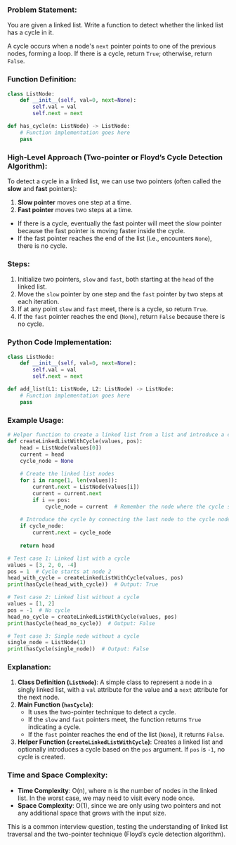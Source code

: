 ### Problem Statement:
You are given a linked list. Write a function to detect whether the linked list has a cycle in it.

A cycle occurs when a node's `next` pointer points to one of the previous nodes, forming a loop. If there is a cycle, return `True`; otherwise, return `False`.

### Function Definition:
```python
class ListNode:
    def __init__(self, val=0, next=None):
        self.val = val
        self.next = next

def has_cycle(n: ListNode) -> ListNode:
    # Function implementation goes here
    pass
```

### High-Level Approach (Two-pointer or Floyd’s Cycle Detection Algorithm):
To detect a cycle in a linked list, we can use two pointers (often called the **slow** and **fast** pointers):
1. **Slow pointer** moves one step at a time.
2. **Fast pointer** moves two steps at a time.
   
- If there is a cycle, eventually the fast pointer will meet the slow pointer because the fast pointer is moving faster inside the cycle.
- If the fast pointer reaches the end of the list (i.e., encounters `None`), there is no cycle.

### Steps:
1. Initialize two pointers, `slow` and `fast`, both starting at the `head` of the linked list.
2. Move the `slow` pointer by one step and the `fast` pointer by two steps at each iteration.
3. If at any point `slow` and `fast` meet, there is a cycle, so return `True`.
4. If the `fast` pointer reaches the end (`None`), return `False` because there is no cycle.

### Python Code Implementation:

```python
class ListNode:
    def __init__(self, val=0, next=None):
        self.val = val
        self.next = next

def add_list(L1: ListNode, L2: ListNode) -> ListNode:
    # Function implementation goes here
    pass
```


### Example Usage:

```python
# Helper function to create a linked list from a list and introduce a cycle
def createLinkedListWithCycle(values, pos):
    head = ListNode(values[0])
    current = head
    cycle_node = None
    
    # Create the linked list nodes
    for i in range(1, len(values)):
        current.next = ListNode(values[i])
        current = current.next
        if i == pos:
            cycle_node = current  # Remember the node where the cycle should start
    
    # Introduce the cycle by connecting the last node to the cycle node
    if cycle_node:
        current.next = cycle_node
    
    return head

# Test case 1: Linked list with a cycle
values = [3, 2, 0, -4]
pos = 1  # Cycle starts at node 2
head_with_cycle = createLinkedListWithCycle(values, pos)
print(hasCycle(head_with_cycle))  # Output: True

# Test case 2: Linked list without a cycle
values = [1, 2]
pos = -1  # No cycle
head_no_cycle = createLinkedListWithCycle(values, pos)
print(hasCycle(head_no_cycle))  # Output: False

# Test case 3: Single node without a cycle
single_node = ListNode(1)
print(hasCycle(single_node))  # Output: False
```

### Explanation:
1. **Class Definition (`ListNode`)**: A simple class to represent a node in a singly linked list, with a `val` attribute for the value and a `next` attribute for the next node.
2. **Main Function (`hasCycle`)**:
   - It uses the two-pointer technique to detect a cycle.
   - If the `slow` and `fast` pointers meet, the function returns `True` indicating a cycle.
   - If the `fast` pointer reaches the end of the list (`None`), it returns `False`.
3. **Helper Function (`createLinkedListWithCycle`)**: Creates a linked list and optionally introduces a cycle based on the `pos` argument. If `pos` is `-1`, no cycle is created.

### Time and Space Complexity:
- **Time Complexity**: O(n), where n is the number of nodes in the linked list. In the worst case, we may need to visit every node once.
- **Space Complexity**: O(1), since we are only using two pointers and not any additional space that grows with the input size.

This is a common interview question, testing the understanding of linked list traversal and the two-pointer technique (Floyd’s cycle detection algorithm).